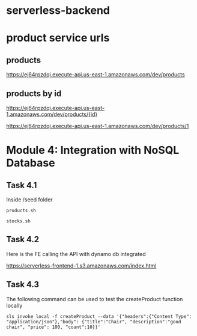 # serverless-backend

# product service urls

## products

https://ej64rpzdqi.execute-api.us-east-1.amazonaws.com/dev/products

## products by id

https://ej64rpzdqi.execute-api.us-east-1.amazonaws.com/dev/products/{id}

https://ej64rpzdqi.execute-api.us-east-1.amazonaws.com/dev/products/1

# Module 4: Integration with NoSQL Database

## Task 4.1

Inside /seed folder

```
products.sh
```

```
stocks.sh
```

## Task 4.2

Here is the FE calling the API with dynamo db integrated

https://serverless-frontend-1.s3.amazonaws.com/index.html

## Task 4.3

The following command can be used to test the createProduct function locally

```
sls invoke local -f createProduct --data '{"headers":{"Content Type": "application/json"},"body": {"title":"Chair", "description":"good chair", "price": 100, "count":10}}'
```

